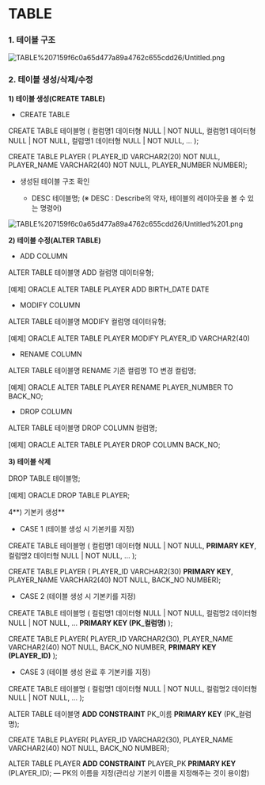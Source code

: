 # TABLE

### 1. 테이블 구조

![TABLE%207159f6c0a65d477a89a4762c655cdd26/Untitled.png](TABLE%207159f6c0a65d477a89a4762c655cdd26/Untitled.png)

### 2. 테이블 생성/삭제/수정

 **1) 테이블 생성(CREATE TABLE)**

- CREATE TABLE

CREATE TABLE 테이블명 (
컬럼명1 데이터형 NULL | NOT NULL,
컬럼명1 데이터형 NULL | NOT NULL,
컬럼명1 데이터형 NULL | NOT NULL,
...
);

CREATE TABLE PLAYER (
PLAYER_ID VARCHAR2(20) NOT NULL,
PLAYER_NAME VARCHAR2(40) NOT NULL,
PLAYER_NUMBER NUMBER);

- 생성된 테이블 구조 확인

    - DESC 테이블명;  (※ DESC : Describe의 약자, 테이블의 레이아웃을 볼 수 있는 명령어)

![TABLE%207159f6c0a65d477a89a4762c655cdd26/Untitled%201.png](TABLE%207159f6c0a65d477a89a4762c655cdd26/Untitled%201.png)

 **2) 테이블 수정(ALTER TABLE)**

- ADD COLUMN

ALTER TABLE 테이블명
ADD 컬럼명 데이터유형;

[예제] ORACLE
ALTER TABLE PLAYER
ADD BIRTH_DATE DATE

- MODIFY COLUMN

ALTER TABLE 테이블명
MODIFY 컬럼명 데이터유형;

[예제] ORACLE
ALTER TABLE PLAYER
MODIFY PLAYER_ID VARCHAR2(40)

- RENAME COLUMN

ALTER TABLE 테이블명
RENAME 기존 컬럼명 TO 변경 컬럼명;

[예제] ORACLE
ALTER TABLE PLAYER
RENAME PLAYER_NUMBER TO BACK_NO;

- DROP COLUMN

ALTER TABLE 테이블명
DROP COLUMN 컬럼명;

[예제] ORACLE
ALTER TABLE PLAYER
DROP COLUMN BACK_NO;

 **3) 테이블 삭제**

DROP TABLE 테이블명;

[예제] ORACLE
DROP TABLE PLAYER;

4**) 기본키 생성**

- CASE 1 (테이블 생성 시 기본키를 지정)

CREATE TABLE 테이블명 (
컬럼명1 데이터형 NULL | NOT NULL, **PRIMARY KEY**,
컬럼명2 데이터형 NULL | NOT NULL,
...
);

CREATE TABLE PLAYER (
PLAYER_ID VARCHAR2(30) **PRIMARY KEY**,
PLAYER_NAME VARCHAR2(40) NOT NULL,
BACK_NO NUMBER);

- CASE 2 (테이블 생성 시 기본키를 지정)

CREATE TABLE 테이블명 (
컬럼명1 데이터형 NULL | NOT NULL,
컬럼명2 데이터형 NULL | NOT NULL,
...
**PRIMARY KEY (PK_컬럼명)**
);

CREATE TABLE PLAYER(
PLAYER_ID VARCHAR2(30),
PLAYER_NAME VARCHAR2(40) NOT NULL,
BACK_NO NUMBER,
**PRIMARY KEY (PLAYER_ID)**
);

- CASE 3 (테이블 생성 완료 후 기본키를 지정)

CREATE TABLE 테이블명 (
컬럼명1 데이터형 NULL | NOT NULL,
컬럼명2 데이터형 NULL | NOT NULL,
...
);

ALTER TABLE 테이블명
**ADD CONSTRAINT** PK_이름 **PRIMARY KEY** (PK_컬럼명);

CREATE TABLE PLAYER(
PLAYER_ID VARCHAR2(30),
PLAYER_NAME VARCHAR2(40) NOT NULL,
BACK_NO NUMBER);

ALTER TABLE PLAYER
**ADD CONSTRAINT** PLAYER_PK **PRIMARY KEY** (PLAYER_ID);
— PK의 이름을 지정(관리상 기본키 이름을 지정해주는 것이 용이함)